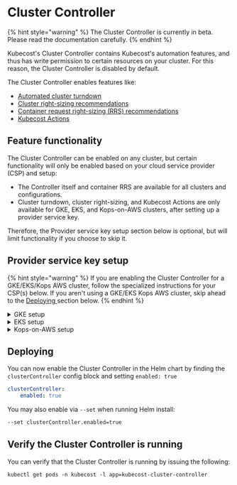 # Cluster Controller

{% hint style="warning" %}
The Cluster Controller is currently in beta. Please read the documentation carefully.
{% endhint %}

Kubecost's Cluster Controller contains Kubecost's automation features, and thus has write permission to certain resources on your cluster. For this reason, the Cluster Controller is disabled by default.

The Cluster Controller enables features like:

* [Automated cluster turndown](https://docs.kubecost.com/install-and-configure/advanced-configuration/controller/cluster-turndown)
* [Cluster right-sizing recommendations](https://docs.kubecost.com/using-kubecost/navigating-the-kubecost-ui/savings/cluster-right-sizing-recommendations)
* [Container request right-sizing (RRS) recommendations](https://docs.kubecost.com/using-kubecost/navigating-the-kubecost-ui/savings/auto-request-sizing)
* [Kubecost Actions](https://docs.kubecost.com/using-kubecost/navigating-the-kubecost-ui/savings/savings-actions)

## Feature functionality

The Cluster Controller can be enabled on any cluster, but certain functionality will only be enabled based on your cloud service provider (CSP) and setup:

* The Controller itself and container RRS are available for all clusters and configurations.
* Cluster turndown, cluster right-sizing, and Kubecost Actions are only available for GKE, EKS, and Kops-on-AWS clusters, after setting up a provider service key.

Therefore, the Provider service key setup section below is optional, but will limit functionality if you choose to skip it.

## Provider service key setup

{% hint style="warning" %}
If you are enabling the Cluster Controller for a GKE/EKS/Kops AWS cluster, follow the specialized instructions for your CSP(s) below. If you aren't using a GKE/EKS Kops AWS cluster, skip ahead to the [Deploying ](https://docs.kubecost.com/install-and-configure/advanced-configuration/controller#deploying)section below.
{% endhint %}

<details>

<summary>GKE setup</summary>



The following command performs the steps required to set up a service account. [More info](https://github.com/kubecost/cluster-turndown/blob/master/scripts/README.md).

{% code overflow="wrap" %}
```bash
/bin/bash -c "$(curl -fsSL https://github.com/kubecost/cluster-turndown/releases/latest/download/gke-create-service-key.sh)" -- <Project ID> <Service Account Name> <Namespace> cluster-controller-service-key
```
{% endcode %}

To use [this setup script](https://github.com/kubecost/cluster-turndown/blob/master/scripts/gke-create-service-key.sh), provide the following required parameters:

* **Project ID**: The GCP project identifier. Can be found via: `gcloud config get-value project`
* **Namespace**: The namespace which Kubecost will be installed, e.g `kubecost`
* **Service Account Name**: The name of the service account to be created. Should be between 6 and 20 characters, e.g. `kubecost-controller`
* **Secret Name**: This should always be set to `cluster-controller-service-key`, which is the secret name mounted by the Kubecost Helm chart.

</details>

<details>

<summary>EKS setup</summary>

For EKS cluster provisioning, if using `eksctl`, make sure that you use the `--managed` option when creating the cluster. Unmanaged node groups should be upgraded to managed. [More info](https://eksctl.io/usage/eks-managed-nodes/).

Create a new User with `AutoScalingFullAccess` permissions, plus the following EKS-specific permissions:

{% code overflow="wrap" %}
```
{
    "Effect": "Allow",
    "Action": [
        "eks:ListClusters",
        "eks:DescribeCluster",
        "eks:DescribeNodegroup",
        "eks:ListNodegroups",
        "eks:CreateNodegroup",
        "eks:UpdateClusterConfig",
        "eks:UpdateNodegroupConfig",
        "eks:DeleteNodegroup",
        "eks:ListTagsForResource",
        "eks:TagResource",
        "eks:UntagResource"
    ],
    "Resource": "*"
},
{
    "Effect": "Allow",
    "Action": [
        "iam:GetRole",
        "iam:ListAttachedRolePolicies",
        "iam:PassRole"
    ],
    "Resource": "*"
}
```
{% endcode %}

Create a new file, _service-key.json_, and use the access key ID and secret access key to fill out the following template:

```json
{
    "aws_access_key_id": "<ACCESS_KEY_ID>",
    "aws_secret_access_key": "<SECRET_ACCESS_KEY>"
}
```

Then, run the following to create the secret:

{% code overflow="wrap" %}
```bash
$ kubectl create secret generic cluster-controller-service-key -n <NAMESPACE> --from-file=service-key.json
```
{% endcode %}

Here is a full example of this process using the AWS CLI and a simple IAM user (requires `jq`):

```
aws iam create-user \
    --user-name "<your user>"

aws iam attach-user-policy \
    --user-name "<your user>" \
    --policy-arn "arn:aws:iam:$(aws sts get-caller-identity | jq -r '.Account'):aws:policy/AutoScalingFullAccess"

read -r -d '' EKSPOLICY << EOM
{
    "Version": "2012-10-17",
    "Statement": [
    {
        "Effect": "Allow",
        "Action": [
            "eks:ListClusters",
            "eks:DescribeCluster",
            "eks:DescribeNodegroup",
            "eks:ListNodegroups",
            "eks:CreateNodegroup",
            "eks:UpdateClusterConfig",
            "eks:UpdateNodegroupConfig",
            "eks:DeleteNodegroup",
            "eks:ListTagsForResource",
            "eks:TagResource",
            "eks:UntagResource"
        ],
        "Resource": "*"
    },
    {
        "Effect": "Allow",
        "Action": [
            "iam:GetRole",
            "iam:ListAttachedRolePolicies",
            "iam:PassRole"
        ],
        "Resource": "*"
    }
    ]
}
EOM

aws iam put-user-policy \
    --user-name "<your user>" \
    --policy-name "eks-permissions" \
    --policy-document "${EKSPOLICY}"

aws iam create-access-key \
    --user-name "<your user>" \
    > /tmp/aws-key.json

AAKI="$(jq -r '.AccessKey.AccessKeyId' /tmp/aws-key.json)"
ASAK="$(jq -r '.AccessKey.SecretAccessKey' /tmp/aws-key.json)"
kubectl create secret generic \
    cluster-controller-service-key \
    -n kubecost \
    --from-literal="service-key.json={\"aws_access_key_id\": \"${AAKI}\", \"aws_secret_access_key\": \"${ASAK}\"}"

```

</details>

<details>

<summary>Kops-on-AWS setup</summary>

Create a new user or IAM role with `AutoScalingFullAccess` permissions. JSON definition of those permissions:

{% code overflow="wrap" %}
```
{
    "Version": "2012-10-17",
    "Statement": [
        {
            "Effect": "Allow",
            "Action": "autoscaling:*",
            "Resource": "*"
        },
        {
            "Effect": "Allow",
            "Action": "cloudwatch:PutMetricAlarm",
            "Resource": "*"
        },
        {
            "Effect": "Allow",
            "Action": [
                "ec2:DescribeAccountAttributes",
                "ec2:DescribeAvailabilityZones",
                "ec2:DescribeImages",
                "ec2:DescribeInstanceAttribute",
                "ec2:DescribeInstances",
                "ec2:DescribeKeyPairs",
                "ec2:DescribeLaunchTemplateVersions",
                "ec2:DescribePlacementGroups",
                "ec2:DescribeSecurityGroups",
                "ec2:DescribeSpotInstanceRequests",
                "ec2:DescribeSubnets",
                "ec2:DescribeVpcClassicLink"
            ],
            "Resource": "*"
        },
        {
            "Effect": "Allow",
            "Action": [
                "elasticloadbalancing:DescribeLoadBalancers",
                "elasticloadbalancing:DescribeTargetGroups"
            ],
            "Resource": "*"
        },
        {
            "Effect": "Allow",
            "Action": "iam:CreateServiceLinkedRole",
            "Resource": "*",
            "Condition": {
                "StringEquals": {
                    "iam:AWSServiceName": "autoscaling.amazonaws.com"
                }
            }
        }
    ]
}


```
{% endcode %}

Create a new file, _service-key.json_, and use the access key ID and secret access key to fill out the following template:

```
{
    "aws_access_key_id": "<ACCESS_KEY_ID>",
    "aws_secret_access_key": "<SECRET_ACCESS_KEY>"
}
```

Then run the following to create the secret:

{% code overflow="wrap" %}
```
$ kubectl create secret generic cluster-controller-service-key -n <NAMESPACE> --from-file=service-key.json
```
{% endcode %}

</details>

## Deploying

You can now enable the Cluster Controller in the Helm chart by finding the `clusterController` config block and setting `enabled: true`

```yaml
clusterController:
    enabled: true
```

You may also enable via `--set` when running Helm install:

```bash
--set clusterController.enabled=true
```

## Verify the Cluster Controller is running

You can verify that the Cluster Controller is running by issuing the following:

```
kubectl get pods -n kubecost -l app=kubecost-cluster-controller
```

